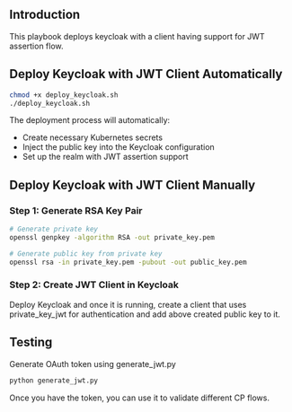 ## Introduction
This playbook deploys keycloak with a client having support for JWT assertion flow.

## Deploy Keycloak with JWT Client Automatically
```bash
chmod +x deploy_keycloak.sh
./deploy_keycloak.sh
```
The deployment process will automatically:
- Create necessary Kubernetes secrets
- Inject the public key into the Keycloak configuration
- Set up the realm with JWT assertion support

## Deploy Keycloak with JWT Client Manually

### Step 1: Generate RSA Key Pair
```bash
# Generate private key
openssl genpkey -algorithm RSA -out private_key.pem

# Generate public key from private key
openssl rsa -in private_key.pem -pubout -out public_key.pem
```

### Step 2: Create JWT Client in Keycloak
Deploy Keycloak and once it is running, create a client that uses private_key_jwt for authentication and add above created public key to it.

## Testing
Generate OAuth token using generate_jwt.py

```bash
python generate_jwt.py
```

Once you have the token, you can use it to validate different CP flows.
